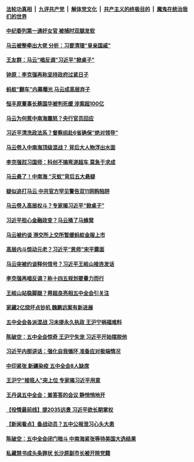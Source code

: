 

####  [法轮功真相](../../../../basic/blob/master/README.md?t=11102002) &nbsp;|&nbsp; [九评共产党](../../../../9ping.md/blob/master/README.md?t=11102002) &nbsp;|&nbsp; [解体党文化](../../../../jtdwh.md/blob/master/README.md?t=11102002)  &nbsp;|&nbsp; [共产主义的终极目的](../../../../gczydzjmd.md/blob/master/README.md?t=11102002) &nbsp;|&nbsp; [魔鬼在统治我们的世界](../../../../mgztzwmdsj.md/blob/master/README.md?t=11102002) 

#### [中纪委列第一通奸女官 被捕时双腿发软](../pages/prog1138/a102982648.md?t=11102002) 

#### [马云被整牵出大佬 分析：习要清理“皇亲国戚”](../pages/prog1138/a102982439.md?t=11102002) 

#### [王友群：马云“唱反调”习近平“掀桌子”](../pages/prog1138/a102982228.md?t=11102002) 

#### [钟原：李克强再称坚持政府过紧日子](../pages/prog1138/a102981664.md?t=11102002) 

#### [蚂蚁“翻车”内幕曝光 马云成高层弃子](../pages/prog1138/a102981267.md?t=11102002) 

#### [恒丰原董事长蔡国华被判死缓 涉案超100亿](../pages/prog1138/a102981261.md?t=11102002) 

#### [马云为何惹中南海震怒？央行官员回应](../pages/prog1138/a102981231.md?t=11102002) 

#### [习近平清洗政法系？督察组赴6省确保“绝对领导”](../pages/prog1138/a102980439.md?t=11102002) 

#### [马云卷入中南海顶级混战？ 背后大人物浮出水面](../pages/prog1138/a102979693.md?t=11102002) 

#### [李克强怼习国师：科创不搞弯道超车 莫急于求成](../pages/prog1138/a102979482.md?t=11102002) 

#### [马云悬了！中南海 “灭蚁”背后五大悬疑](../pages/prog1138/a102979481.md?t=11102002) 

#### [疑似追打马云 中共官方罕见警告双11网购陷阱](../pages/prog1138/a102979197.md?t=11102002) 

#### [马云卷入高层权斗？专家揭习近平“掀桌子”](../pages/prog1138/a102978817.md?t=11102002) 

#### [习近平担心金融政变？马云捅了马蜂窝](../pages/prog1138/a102978615.md?t=11102002) 

#### [马云被约谈 港交所上交所暂缓蚂蚁金服上市](../pages/prog1138/a102978131.md?t=11102002) 

#### [高层内斗惊动元老？习近平“恩师”宋平露面](../pages/prog1138/a102977840.md?t=11102002) 

#### [马云突被约谈释何信号？习近平王岐山接连发话](../pages/prog1138/a102977745.md?t=11102002) 

#### [李克强再唱反调？称十四五规划要量力而行](../pages/prog1138/a102977130.md?t=11102002) 

#### [王岐山站稳脚跟？蒋超良亮相五中全会引关注](../pages/prog1138/a102977094.md?t=11102002) 

#### [家藏2亿烧坏点钞机 魏鹏远案有新进展](../pages/prog1138/a102977086.md?t=11102002) 

#### [五中全会各派混战 习未提永久执政 王沪宁祸福难料](../pages/prog1138/a102976410.md?t=11102002) 

#### [陈破空：五中全会惊奇 王沪宁失宠 习近平开始摆脱他](../pages/prog1138/a102976353.md?t=11102002) 

#### [习近平内部讲话：强化自我循环 准备应对极端情况](../pages/prog1138/a102976224.md?t=11102002) 

#### [中印紧张 新疆染疫 五中全会8人缺席](../pages/prog1138/a102975943.md?t=11102002) 

#### [王沪宁“接班人”突上位 专家揭习近平用意](../pages/prog1138/a102975890.md?t=11102002) 

#### [王丹讽五中全会：羞答答的会议 静悄悄地开](../pages/prog1138/a102975840.md?t=11102002) 

#### [【役情最前线】提2035远景 习近平欲长期掌权](../pages/prog1138/a102975821.md?t=11102002) 

#### [【新闻看点】备战动员？五中公报泄习心头大患](../pages/prog1138/a102975810.md?t=11102002) 

#### [陈破空：五中全会闭门暗斗 中南海紧张等待美国大选结果](../pages/prog1138/a102975453.md?t=11102002) 

#### [私藏禁书成头条罪状 长沙原副市长被开除党籍](../pages/prog1138/a102975173.md?t=11102002) 

